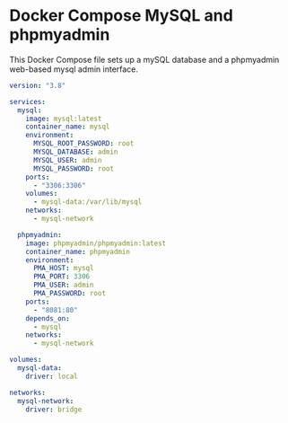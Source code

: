 # Docker Compose MySQL and phpmyadmin

This Docker Compose file sets up a mySQL database and a phpmyadmin web-based mysql admin interface.

```yaml
version: "3.8"

services:
  mysql:
    image: mysql:latest
    container_name: mysql
    environment:
      MYSQL_ROOT_PASSWORD: root
      MYSQL_DATABASE: admin
      MYSQL_USER: admin
      MYSQL_PASSWORD: root
    ports:
      - "3306:3306"
    volumes:
      - mysql-data:/var/lib/mysql
    networks:
      - mysql-network

  phpmyadmin:
    image: phpmyadmin/phpmyadmin:latest
    container_name: phpmyadmin
    environment:
      PMA_HOST: mysql
      PMA_PORT: 3306
      PMA_USER: admin
      PMA_PASSWORD: root
    ports:
      - "8081:80"
    depends_on:
      - mysql
    networks:
      - mysql-network

volumes:
  mysql-data:
    driver: local

networks:
  mysql-network:
    driver: bridge
```